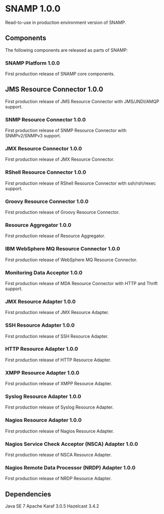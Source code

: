 SNAMP 1.0.0
====
Read-to-use in production environment version of SNAMP.

## Components
The following components are released as parts of SNAMP:

### SNAMP Platform 1.0.0
First production release of SNAMP core components.

## JMS Resource Connector 1.0.0
First production release of JMS Resource Connector with JMS/JNDI/AMQP support.

### SNMP Resource Connector 1.0.0
First production release of SNMP Resource Connector with SNMPv2/SNMPv3 support.

### JMX Resource Connector 1.0.0
First production release of JMX Resource Connector.

### RShell Resource Connector 1.0.0
First production release of RShell Resource Connector with ssh/rsh/rexec support.

### Groovy Resource Connector 1.0.0
First production release of Groovy Resource Connector.

### Resource Aggregator 1.0.0
First production release of Resource Aggregator.

### IBM WebSphere MQ Resource Connector 1.0.0
First production release of WebSphere MQ Resource Connector.

### Monitoring Data Acceptor 1.0.0
First production release of MDA Resource Connector with HTTP and Thrift support.

### JMX Resource Adapter 1.0.0
First production release of JMX Resource Adapter.

### SSH Resource Adapter 1.0.0
First production release of SSH Resource Adapter.

### HTTP Resource Adapter 1.0.0
First production release of HTTP Resource Adapter.

### XMPP Resource Adapter 1.0.0
First production release of XMPP Resource Adapter.

### Syslog Resource Adapter 1.0.0
First production release of Syslog Resource Adapter.

### Nagios Resource Adapter 1.0.0
First production release of Nagios Resource Adapter.

### Nagios Service Check Acceptor (NSCA) Adapter 1.0.0
First production release of NSCA Resource Adapter.

### Nagios Remote Data Processor (NRDP) Adapter 1.0.0
First production release of NRDP Resource Adapter.

## Dependencies
Java SE 7
Apache Karaf 3.0.5
Hazelcast 3.4.2
